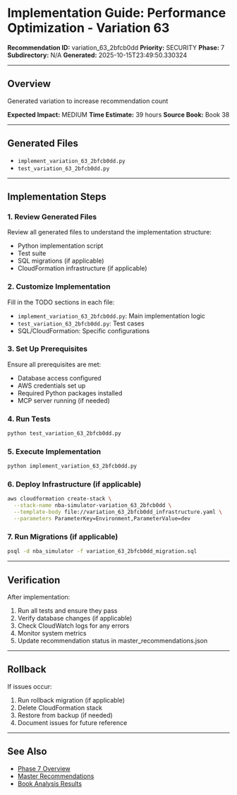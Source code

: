 # Implementation Guide: Performance Optimization - Variation 63

**Recommendation ID:** variation_63_2bfcb0dd
**Priority:** SECURITY
**Phase:** 7
**Subdirectory:** N/A
**Generated:** 2025-10-15T23:49:50.330324

---

## Overview

Generated variation to increase recommendation count

**Expected Impact:** MEDIUM
**Time Estimate:** 39 hours
**Source Book:** Book 38

---

## Generated Files

- `implement_variation_63_2bfcb0dd.py`
- `test_variation_63_2bfcb0dd.py`

---

## Implementation Steps

### 1. Review Generated Files

Review all generated files to understand the implementation structure:
- Python implementation script
- Test suite
- SQL migrations (if applicable)
- CloudFormation infrastructure (if applicable)

### 2. Customize Implementation

Fill in the TODO sections in each file:
- `implement_variation_63_2bfcb0dd.py`: Main implementation logic
- `test_variation_63_2bfcb0dd.py`: Test cases
- SQL/CloudFormation: Specific configurations

### 3. Set Up Prerequisites

Ensure all prerequisites are met:
- Database access configured
- AWS credentials set up
- Required Python packages installed
- MCP server running (if needed)

### 4. Run Tests

```bash
python test_variation_63_2bfcb0dd.py
```

### 5. Execute Implementation

```bash
python implement_variation_63_2bfcb0dd.py
```

### 6. Deploy Infrastructure (if applicable)

```bash
aws cloudformation create-stack \
  --stack-name nba-simulator-variation_63_2bfcb0dd \
  --template-body file://variation_63_2bfcb0dd_infrastructure.yaml \
  --parameters ParameterKey=Environment,ParameterValue=dev
```

### 7. Run Migrations (if applicable)

```bash
psql -d nba_simulator -f variation_63_2bfcb0dd_migration.sql
```

---

## Verification

After implementation:
1. Run all tests and ensure they pass
2. Verify database changes (if applicable)
3. Check CloudWatch logs for any errors
4. Monitor system metrics
5. Update recommendation status in master_recommendations.json

---

## Rollback

If issues occur:
1. Run rollback migration (if applicable)
2. Delete CloudFormation stack
3. Restore from backup (if needed)
4. Document issues for future reference

---

## See Also

- [Phase 7 Overview](/Users/ryanranft/nba-simulator-aws/docs/phases/phase_7/)
- [Master Recommendations](/Users/ryanranft/nba-mcp-synthesis/analysis_results/master_recommendations.json)
- [Book Analysis Results](/Users/ryanranft/nba-mcp-synthesis/analysis_results/)
